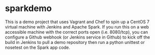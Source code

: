 # sparkdemo
This is a demo project that uses Vagrant and Chef to spin up a CentOS 7 virtual machine with Jenkins and Apache Spark. If you run this on a web accessible machine with the correct ports open (i.e. 8080/tcp), you can configure a Github webhook (or Jenkins service in Github) to kick off the build in Jenkins to pull a demo repository then run a python unittest or nosetest on the Spark app code.